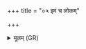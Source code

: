 +++
title = "०५ इमं च लोकम्"

+++
<details><summary>मूलम् (GR)</summary>

इमं च लोकं परमं च लोकं  
पुण्यांश् च लोकान् विधृतीश् च पुण्याः ।  
सर्वाꣳल् लोकान् अभिजित्य ब्रह्मणा  
कालः स ईयते परमो नु देवः ॥
</details>